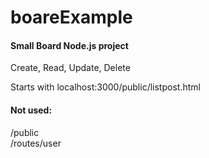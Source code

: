 # boareExample

<h4>Small Board Node.js project </h4>
  Create, Read, Update, Delete
  
  Starts with localhost:3000/public/listpost.html

<h4>Not used: </h4>
/public
<br>
/routes/user
